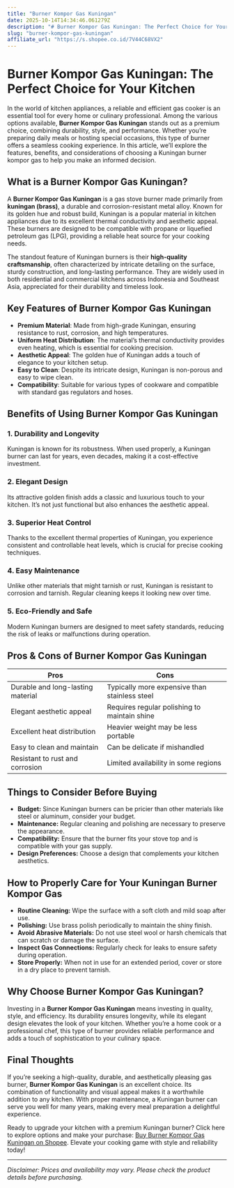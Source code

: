 ```yaml
---
title: "Burner Kompor Gas Kuningan"
date: 2025-10-14T14:34:46.061279Z
description: "# Burner Kompor Gas Kuningan: The Perfect Choice for Your Kitchen..."
slug: "burner-kompor-gas-kuningan"
affiliate_url: "https://s.shopee.co.id/7V44C68VX2"
---
```

# Burner Kompor Gas Kuningan: The Perfect Choice for Your Kitchen

In the world of kitchen appliances, a reliable and efficient gas cooker is an essential tool for every home or culinary professional. Among the various options available, **Burner Kompor Gas Kuningan** stands out as a premium choice, combining durability, style, and performance. Whether you’re preparing daily meals or hosting special occasions, this type of burner offers a seamless cooking experience. In this article, we’ll explore the features, benefits, and considerations of choosing a Kuningan burner kompor gas to help you make an informed decision.

## What is a Burner Kompor Gas Kuningan?

A **Burner Kompor Gas Kuningan** is a gas stove burner made primarily from **kuningan (brass)**, a durable and corrosion-resistant metal alloy. Known for its golden hue and robust build, Kuningan is a popular material in kitchen appliances due to its excellent thermal conductivity and aesthetic appeal. These burners are designed to be compatible with propane or liquefied petroleum gas (LPG), providing a reliable heat source for your cooking needs.

The standout feature of Kuningan burners is their **high-quality craftsmanship**, often characterized by intricate detailing on the surface, sturdy construction, and long-lasting performance. They are widely used in both residential and commercial kitchens across Indonesia and Southeast Asia, appreciated for their durability and timeless look.

## Key Features of Burner Kompor Gas Kuningan

- **Premium Material**: Made from high-grade Kuningan, ensuring resistance to rust, corrosion, and high temperatures.
- **Uniform Heat Distribution**: The material’s thermal conductivity provides even heating, which is essential for cooking precision.
- **Aesthetic Appeal**: The golden hue of Kuningan adds a touch of elegance to your kitchen setup.
- **Easy to Clean**: Despite its intricate design, Kuningan is non-porous and easy to wipe clean.
- **Compatibility**: Suitable for various types of cookware and compatible with standard gas regulators and hoses.

## Benefits of Using Burner Kompor Gas Kuningan

### 1. Durability and Longevity
Kuningan is known for its robustness. When used properly, a Kuningan burner can last for years, even decades, making it a cost-effective investment.

### 2. Elegant Design
Its attractive golden finish adds a classic and luxurious touch to your kitchen. It’s not just functional but also enhances the aesthetic appeal.

### 3. Superior Heat Control
Thanks to the excellent thermal properties of Kuningan, you experience consistent and controllable heat levels, which is crucial for precise cooking techniques.

### 4. Easy Maintenance
Unlike other materials that might tarnish or rust, Kuningan is resistant to corrosion and tarnish. Regular cleaning keeps it looking new over time.

### 5. Eco-Friendly and Safe
Modern Kuningan burners are designed to meet safety standards, reducing the risk of leaks or malfunctions during operation.

## Pros & Cons of Burner Kompor Gas Kuningan

| Pros                                              | Cons                                               |
|---------------------------------------------------|----------------------------------------------------|
| Durable and long-lasting material                | Typically more expensive than stainless steel    |
| Elegant aesthetic appeal                         | Requires regular polishing to maintain shine    |
| Excellent heat distribution                       | Heavier weight may be less portable             |
| Easy to clean and maintain                       | Can be delicate if mishandled                    |
| Resistant to rust and corrosion                  | Limited availability in some regions             |

## Things to Consider Before Buying

- **Budget:** Since Kuningan burners can be pricier than other materials like steel or aluminum, consider your budget.
- **Maintenance:** Regular cleaning and polishing are necessary to preserve the appearance.
- **Compatibility:** Ensure that the burner fits your stove top and is compatible with your gas supply.
- **Design Preferences:** Choose a design that complements your kitchen aesthetics.

## How to Properly Care for Your Kuningan Burner Kompor Gas

- **Routine Cleaning:** Wipe the surface with a soft cloth and mild soap after use.
- **Polishing:** Use brass polish periodically to maintain the shiny finish.
- **Avoid Abrasive Materials:** Do not use steel wool or harsh chemicals that can scratch or damage the surface.
- **Inspect Gas Connections:** Regularly check for leaks to ensure safety during operation.
- **Store Properly:** When not in use for an extended period, cover or store in a dry place to prevent tarnish.

## Why Choose Burner Kompor Gas Kuningan?

Investing in a **Burner Kompor Gas Kuningan** means investing in quality, style, and efficiency. Its durability ensures longevity, while its elegant design elevates the look of your kitchen. Whether you’re a home cook or a professional chef, this type of burner provides reliable performance and adds a touch of sophistication to your culinary space.

## Final Thoughts

If you’re seeking a high-quality, durable, and aesthetically pleasing gas burner, **Burner Kompor Gas Kuningan** is an excellent choice. Its combination of functionality and visual appeal makes it a worthwhile addition to any kitchen. With proper maintenance, a Kuningan burner can serve you well for many years, making every meal preparation a delightful experience.

Ready to upgrade your kitchen with a premium Kuningan burner? Click here to explore options and make your purchase: [Buy Burner Kompor Gas Kuningan on Shopee](https://s.shopee.co.id/7V44C68VX2). Elevate your cooking game with style and reliability today!

---

*Disclaimer: Prices and availability may vary. Please check the product details before purchasing.*